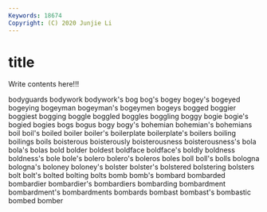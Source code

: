 ```yaml
---
Keywords: 18674
Copyright: (C) 2020 Junjie Li
---
```


# title

Write contents here!!!
 
bodyguards 
bodywork 
bodywork's 
bog
bog's 
bogey 
bogey's 
bogeyed 
bogeying 
bogeyman 
bogeyman's 
bogeymen 
bogeys 
bogged
boggier 
boggiest 
bogging 
boggle 
boggled 
boggles 
boggling 
boggy 
bogie 
bogie's
bogied 
bogies 
bogs 
bogus 
bogy 
bogy's 
bohemian 
bohemian's 
bohemians 
boil
boil's 
boiled 
boiler 
boiler's 
boilerplate 
boilerplate's 
boilers 
boiling 
boilings 
boils
boisterous 
boisterously 
boisterousness 
boisterousness's 
bola 
bola's 
bolas 
bold 
bolder 
boldest
boldface 
boldface's 
boldly 
boldness 
boldness's 
bole 
bole's 
bolero 
bolero's 
boleros
boles 
boll 
boll's 
bolls 
bologna 
bologna's 
boloney 
boloney's 
bolster 
bolster's
bolstered 
bolstering 
bolsters 
bolt 
bolt's 
bolted 
bolting 
bolts 
bomb 
bomb's
bombard 
bombarded 
bombardier 
bombardier's 
bombardiers 
bombarding 
bombardment 
bombardment's 
bombardments 
bombards
bombast 
bombast's 
bombastic 
bombed 
bomber 

